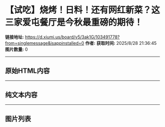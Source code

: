 # 【试吃】烧烤！日料！还有网红新菜？这三家爱屯餐厅是今秋最重磅的期待！

**链接地址:** https://d.xiumi.us/board/v5/3ak1G/103491778?from=singlemessage&isappinstalled=0
**作者:** 
**获取时间:** 2025/8/28 21:36:45
**图片数量:** 0

---

## 原始HTML内容


            

---

## 纯文本内容



---

## 图片列表


